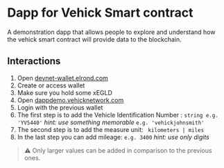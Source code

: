 # Dapp for Vehick Smart contract
A demonstration dapp that allows people to explore and understand how the vehick smart contract will provide data to the blockchain.

## Interactions

 1. Open [devnet-wallet.elrond.com](https://devnet-wallet.elrond.com/)
 2. Create or access wallet
 3. Make sure you hold some xEGLD
 4. Open [dappdemo.vehicknetwork.com](https://dappdemo.vehicknetwork.com)
 5. Login with the previous wallet
 6. The first step is to add the Vehicle Identification Number : `string e.g. 'YV5440'` *hint: use something memorable* `e.g. 'vehickjohnsmith'`
 7. The second step is to add the measure unit:    ` kilometers | miles`
 8. In the last step you can add mileage: `e.g. 3400`  *hint: use only digits* 
>  :warning:  Only larger values can be added in comparison to the previous ones.

